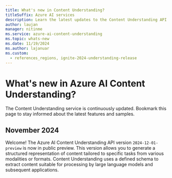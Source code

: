 ```yaml
---
title: What's new in Content Understanding?
titleSuffix: Azure AI services
description: Learn the latest updates to the Content Understanding API.
author: laujan
manager: nitinme
ms.service: azure-ai-content-understanding
ms.topic: whats-new
ms.date: 11/19/2024
ms.author: lajanuar
ms.custom:
  - references_regions, ignite-2024-understanding-release
---
```


# What's new in Azure AI Content Understanding?

The Content Understanding service is continuously updated. Bookmark this page to stay informed about the latest features and samples.

## November 2024
Welcome! The Azure AI Content Understanding API version `2024-12-01-preview` is now in public preview. This version allows you to generate a structured representation of content tailored to specific tasks from various modalities or formats. Content Understanding uses a defined schema to extract content suitable for processing by large language models and subsequent applications.